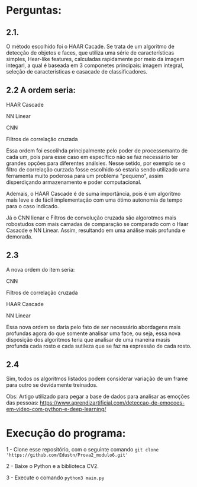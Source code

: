 # Perguntas:
## 2.1. 

O método escolhido foi o HAAR Cacade. Se trata de um algoritmo de detecção de objetos e faces, que utiliza uma série de características simples, Hear-like features, calculadas rapidamente por meio da imagem integarl, a qual é baseada em 3 componetes principais: imagem integral, seleção de características e casacade de classificadores.

## 2.2 A ordem seria: 

HAAR Cascade

NN Linear

CNN

Filtros de correlação cruzada

Essa ordem foi escolihda principalmente pelo poder de processemanto de cada um, pois para esse caso em específico não se faz necessário ter grandes opções para diferentes análsies. Nesse setido, por exemplo se o filtro de correlação curzada fosse escolhido só estaria sendo utilizado uma ferramenta muito poderosa para um problema "pequeno", assim disperdiçando armazenamento e poder computacional.

Ademais, o HAAR Cascade é de suma importância, pois é um algoritmo mais leve e de fácil implementação com uma ótimo autonomia de tempo para o caso indicado.

Já o CNN lienar e Filtros de convolução cruzada são algorotmos mais robostudos com mais camadas de comparação se comparado com o Haar Casacde e NN Linear. Assim, resultando em uma análise mais profunda e demorada. 

## 2.3 

A nova ordem do item seria: 

CNN

Filtros de correlação cruzada

HAAR Cascade

NN Linear


Essa nova ordem se daria pelo fato de ser necessário abordagens mais profundas agora do que somente analisar uma face, ou seja, essa nova disposição dos algoritmos teria que analisar de uma maneira masis profunda cada rosto e cada sutileza que se faz na expressão de cada rosto.

## 2.4 
Sim, todos os algoritmos listados podem considerar variação de um frame para outro se devidamente treinados.


Obs: Artigo utilizado para pegar a base de dados para analisar as emoções das pessoas: https://www.aprendizartificial.com/deteccao-de-emocoes-em-video-com-python-e-deep-learning/



# Execução do programa:
1 - Clone esse repositório, com o seguinte comando `git clone 'https://github.com/Edustn/Prova2_modulo6.git'`

2 - Baixe o Python e a biblioteca CV2.

3 - Execute o comando `python3 main.py`
